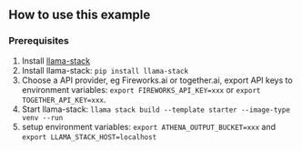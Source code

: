 ## How to use this example
### Prerequisites
1. Install [llama-stack](https://github.com/llamadev/llama-stack)
2. Install llama-stack: `pip install llama-stack`
3. Choose a API provider, eg Fireworks.ai or together.ai, export API keys to environment variables: `export FIREWORKS_API_KEY=xxx` or `export TOGETHER_API_KEY=xxx`.
3. Start llama-stack: `llama stack build --template starter --image-type venv --run`
4. setup environment variables: `export ATHENA_OUTPUT_BUCKET=xxx` and `export LLAMA_STACK_HOST=localhost`
